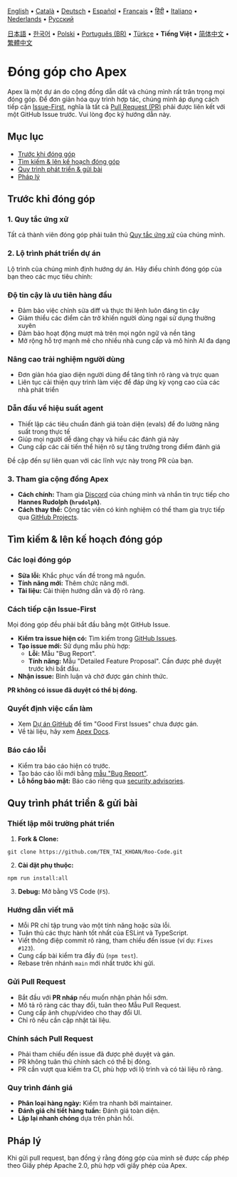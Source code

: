 [English](../../CONTRIBUTING.md) • [Català](../ca/CONTRIBUTING.md) • [Deutsch](../de/CONTRIBUTING.md) • [Español](../es/CONTRIBUTING.md) • [Français](../fr/CONTRIBUTING.md) • [हिंदी](../hi/CONTRIBUTING.md) • [Italiano](../it/CONTRIBUTING.md) • [Nederlands](../nl/CONTRIBUTING.md) • [Русский](../ru/CONTRIBUTING.md)

[日本語](../ja/CONTRIBUTING.md) • [한국어](../ko/CONTRIBUTING.md) • [Polski](../pl/CONTRIBUTING.md) • [Português (BR)](../pt-BR/CONTRIBUTING.md) • [Türkçe](../tr/CONTRIBUTING.md) • <b>Tiếng Việt</b> • [简体中文](../zh-CN/CONTRIBUTING.md) • [繁體中文](../zh-TW/CONTRIBUTING.md)

# Đóng góp cho Apex

Apex là một dự án do cộng đồng dẫn dắt và chúng mình rất trân trọng mọi đóng góp. Để đơn giản hóa quy trình hợp tác, chúng mình áp dụng cách tiếp cận [Issue-First](#cách-tiếp-cận-issue-first), nghĩa là tất cả [Pull Request (PR)](#gửi-pull-request) phải được liên kết với một GitHub Issue trước. Vui lòng đọc kỹ hướng dẫn này.

## Mục lục

- [Trước khi đóng góp](#trước-khi-đóng-góp)
- [Tìm kiếm & lên kế hoạch đóng góp](#tìm-kiếm--lên-kế-hoạch-đóng-góp)
- [Quy trình phát triển & gửi bài](#quy-trình-phát-triển--gửi-bài)
- [Pháp lý](#pháp-lý)

## Trước khi đóng góp

### 1. Quy tắc ứng xử

Tất cả thành viên đóng góp phải tuân thủ [Quy tắc ứng xử](./CODE_OF_CONDUCT.md) của chúng mình.

### 2. Lộ trình phát triển dự án

Lộ trình của chúng mình định hướng dự án. Hãy điều chỉnh đóng góp của bạn theo các mục tiêu chính:

### Độ tin cậy là ưu tiên hàng đầu

- Đảm bảo việc chỉnh sửa diff và thực thi lệnh luôn đáng tin cậy
- Giảm thiểu các điểm cản trở khiến người dùng ngại sử dụng thường xuyên
- Đảm bảo hoạt động mượt mà trên mọi ngôn ngữ và nền tảng
- Mở rộng hỗ trợ mạnh mẽ cho nhiều nhà cung cấp và mô hình AI đa dạng

### Nâng cao trải nghiệm người dùng

- Đơn giản hóa giao diện người dùng để tăng tính rõ ràng và trực quan
- Liên tục cải thiện quy trình làm việc để đáp ứng kỳ vọng cao của các nhà phát triển

### Dẫn đầu về hiệu suất agent

- Thiết lập các tiêu chuẩn đánh giá toàn diện (evals) để đo lường năng suất trong thực tế
- Giúp mọi người dễ dàng chạy và hiểu các đánh giá này
- Cung cấp các cải tiến thể hiện rõ sự tăng trưởng trong điểm đánh giá

Đề cập đến sự liên quan với các lĩnh vực này trong PR của bạn.

### 3. Tham gia cộng đồng Apex

- **Cách chính:** Tham gia [Discord](https://discord.gg/roocode) của chúng mình và nhắn tin trực tiếp cho **Hannes Rudolph (`hrudolph`)**.
- **Cách thay thế:** Cộng tác viên có kinh nghiệm có thể tham gia trực tiếp qua [GitHub Projects](https://github.com/orgs/RooVetGit/projects/1).

## Tìm kiếm & lên kế hoạch đóng góp

### Các loại đóng góp

- **Sửa lỗi:** Khắc phục vấn đề trong mã nguồn.
- **Tính năng mới:** Thêm chức năng mới.
- **Tài liệu:** Cải thiện hướng dẫn và độ rõ ràng.

### Cách tiếp cận Issue-First

Mọi đóng góp đều phải bắt đầu bằng một GitHub Issue.

- **Kiểm tra issue hiện có:** Tìm kiếm trong [GitHub Issues](https://github.com/RooVetGit/Roo-Code/issues).
- **Tạo issue mới:** Sử dụng mẫu phù hợp:
    - **Lỗi:** Mẫu "Bug Report".
    - **Tính năng:** Mẫu "Detailed Feature Proposal". Cần được phê duyệt trước khi bắt đầu.
- **Nhận issue:** Bình luận và chờ được gán chính thức.

**PR không có issue đã duyệt có thể bị đóng.**

### Quyết định việc cần làm

- Xem [Dự án GitHub](https://github.com/orgs/RooVetGit/projects/1) để tìm "Good First Issues" chưa được gán.
- Về tài liệu, hãy xem [Apex Docs](https://github.com/RooVetGit/Roo-Code-Docs).

### Báo cáo lỗi

- Kiểm tra báo cáo hiện có trước.
- Tạo báo cáo lỗi mới bằng [mẫu "Bug Report"](https://github.com/RooVetGit/Roo-Code/issues/new/choose).
- **Lỗ hổng bảo mật:** Báo cáo riêng qua [security advisories](https://github.com/RooVetGit/Roo-Code/security/advisories/new).

## Quy trình phát triển & gửi bài

### Thiết lập môi trường phát triển

1. **Fork & Clone:**

```
git clone https://github.com/TEN_TAI_KHOAN/Roo-Code.git
```

2. **Cài đặt phụ thuộc:**

```
npm run install:all
```

3. **Debug:** Mở bằng VS Code (`F5`).

### Hướng dẫn viết mã

- Mỗi PR chỉ tập trung vào một tính năng hoặc sửa lỗi.
- Tuân thủ các thực hành tốt nhất của ESLint và TypeScript.
- Viết thông điệp commit rõ ràng, tham chiếu đến issue (ví dụ: `Fixes #123`).
- Cung cấp bài kiểm tra đầy đủ (`npm test`).
- Rebase trên nhánh `main` mới nhất trước khi gửi.

### Gửi Pull Request

- Bắt đầu với **PR nháp** nếu muốn nhận phản hồi sớm.
- Mô tả rõ ràng các thay đổi, tuân theo Mẫu Pull Request.
- Cung cấp ảnh chụp/video cho thay đổi UI.
- Chỉ rõ nếu cần cập nhật tài liệu.

### Chính sách Pull Request

- Phải tham chiếu đến issue đã được phê duyệt và gán.
- PR không tuân thủ chính sách có thể bị đóng.
- PR cần vượt qua kiểm tra CI, phù hợp với lộ trình và có tài liệu rõ ràng.

### Quy trình đánh giá

- **Phân loại hàng ngày:** Kiểm tra nhanh bởi maintainer.
- **Đánh giá chi tiết hàng tuần:** Đánh giá toàn diện.
- **Lặp lại nhanh chóng** dựa trên phản hồi.

## Pháp lý

Khi gửi pull request, bạn đồng ý rằng đóng góp của mình sẽ được cấp phép theo Giấy phép Apache 2.0, phù hợp với giấy phép của Apex.
